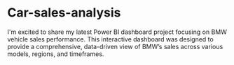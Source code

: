 # Car-sales-analysis
I'm excited to share my latest Power BI dashboard project focusing on BMW vehicle sales performance. This interactive dashboard was designed to provide a comprehensive, data-driven view of BMW’s sales across various models, regions, and timeframes.
